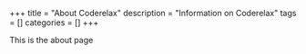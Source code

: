+++
title = "About Coderelax"
description = "Information on Coderelax"
tags = []
categories = []
+++

This is the about page
